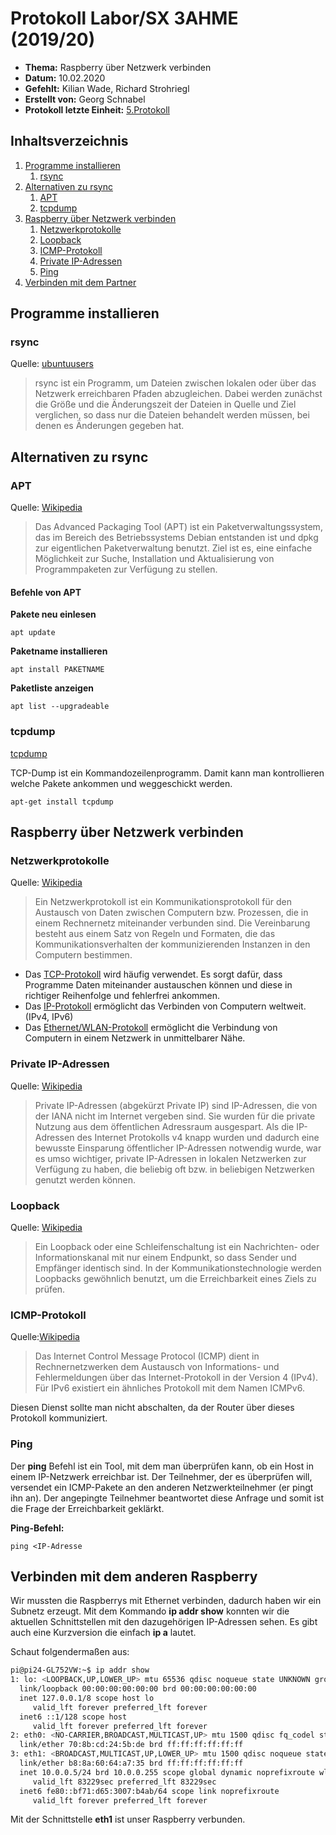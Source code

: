 # Protokoll Labor/SX 3AHME (2019/20)

* **Thema:** Raspberry über Netzwerk verbinden
* **Datum:** 10.02.2020
* **Gefehlt:** Kilian Wade, Richard Strohriegl
* **Erstellt von:** Georg Schnabel                 
* **Protokoll letzte Einheit:** [5.Protokoll](protokoll_2020-02-03_snagem17.md)

## Inhaltsverzeichnis

1. [Programme installieren](#programme-installieren)
   1. [rsync](https://wiki.ubuntuusers.de/rsync/)
1. [Alternativen zu rsync](#alternativen-zu-rsync)
   1. [APT](https://de.wikipedia.org/wiki/Advanced_Packaging_Tool)     
   1. [tcpdump](https://wiki.ubuntuusers.de/tcpdump/)      
1. [Raspberry über Netzwerk verbinden](#raspberry-über-netzwerk-verbinden)
   1. [Netzwerkprotokolle](https://de.wikipedia.org/wiki/Netzwerkprotokoll)
   1. [Loopback](https://de.wikipedia.org/wiki/Loopback)
   1. [ICMP-Protokoll](https://de.wikipedia.org/wiki/Internet_Control_Message_Protocol)
   1. [Private IP-Adressen](https://de.wikipedia.org/wiki/Private_IP-Adresse)
   1. [Ping](https://de.wikipedia.org/wiki/Ping_(Datenübertragung))
1. [Verbinden mit dem Partner](#verbinden-mit-dem-anderen-raspberry)
  
 ## Programme installieren
 ### rsync
 Quelle: [ubuntuusers](https://wiki.ubuntuusers.de/rsync/)
> rsync ist ein Programm, um Dateien zwischen lokalen oder über das Netzwerk erreichbaren Pfaden abzugleichen. Dabei werden zunächst die Größe und die Änderungszeit der Dateien in Quelle und Ziel verglichen, so dass nur die Dateien behandelt werden müssen, bei denen es Änderungen gegeben hat.
 
## Alternativen zu rsync
### APT
Quelle: [Wikipedia](https://de.wikipedia.org/wiki/Advanced_Packaging_Tool)
> Das Advanced Packaging Tool (APT) ist ein Paketverwaltungssystem, das im Bereich des Betriebssystems Debian entstanden ist und dpkg zur eigentlichen Paketverwaltung benutzt. Ziel ist es, eine einfache Möglichkeit zur Suche, Installation und Aktualisierung von Programmpaketen zur Verfügung zu stellen.

#### Befehle von APT
**Pakete neu einlesen**
```
apt update
```
**Paketname installieren**
```
apt install PAKETNAME
```
**Paketliste anzeigen**
```
apt list --upgradeable
```

### tcpdump

[tcpdump](https://wiki.ubuntuusers.de/tcpdump/)

TCP-Dump ist ein Kommandozeilenprogramm. Damit kann man kontrollieren welche Pakete ankommen und weggeschickt werden.
```
apt-get install tcpdump
```

  ## Raspberry über Netzwerk verbinden
  
  ### Netzwerkprotokolle
  Quelle: [Wikipedia](https://de.wikipedia.org/wiki/Netzwerkprotokoll)
  > Ein Netzwerkprotokoll ist ein Kommunikationsprotokoll für den Austausch von Daten zwischen Computern bzw. Prozessen, die in einem Rechnernetz miteinander verbunden sind. Die Vereinbarung besteht aus einem Satz von Regeln und Formaten, die das Kommunikationsverhalten der kommunizierenden Instanzen in den Computern bestimmen. 
  
  * Das [TCP-Protokoll](https://de.wikipedia.org/wiki/Transmission_Control_Protocol) wird häufig verwendet. Es sorgt dafür, dass Programme Daten miteinander austauschen können und diese in richtiger Reihenfolge und fehlerfrei ankommen. 
  * Das [IP-Protokoll](https://de.wikipedia.org/wiki/Internet_Protocol) ermöglicht das Verbinden von Computern weltweit.(IPv4, IPv6)
  * Das [Ethernet/WLAN-Protokoll](https://de.wikipedia.org/wiki/Ethernet) ermöglicht die Verbindung von Computern in einem Netzwerk in unmittelbarer Nähe.
  
   ### Private IP-Adressen
 Quelle: [Wikipedia](https://de.wikipedia.org/wiki/Private_IP-Adresse)
 > Private IP-Adressen (abgekürzt Private IP) sind IP-Adressen, die von der IANA nicht im Internet vergeben sind. Sie wurden für die private Nutzung aus dem öffentlichen Adressraum ausgespart. Als die IP-Adressen des Internet Protokolls v4 knapp wurden und dadurch eine bewusste Einsparung öffentlicher IP-Adressen notwendig wurde, war es umso wichtiger, private IP-Adressen in lokalen Netzwerken zur Verfügung zu haben, die beliebig oft bzw. in beliebigen Netzwerken genutzt werden können.
  
  ### Loopback
  Quelle: [Wikipedia](https://de.wikipedia.org/wiki/Loopback)
  > Ein Loopback oder eine Schleifenschaltung ist ein Nachrichten- oder Informationskanal mit nur einem Endpunkt, so dass Sender und Empfänger identisch sind. 
In der Kommunikationstechnologie werden Loopbacks gewöhnlich benutzt, um die Erreichbarkeit eines Ziels zu prüfen.

### ICMP-Protokoll

Quelle:[Wikipedia](https://de.wikipedia.org/wiki/Internet_Control_Message_Protocol)
> Das Internet Control Message Protocol (ICMP) dient in Rechnernetzwerken dem Austausch von Informations- und Fehlermeldungen über das Internet-Protokoll in der Version 4 (IPv4). Für IPv6 existiert ein ähnliches Protokoll mit dem Namen ICMPv6. 

Diesen Dienst sollte man nicht abschalten, da der Router über dieses Protokoll kommuniziert.

 ### Ping
 Der **ping** Befehl ist ein Tool, mit dem man überprüfen kann, ob ein Host in einem IP-Netzwerk erreichbar ist. Der Teilnehmer, der es überprüfen will,  versendet ein ICMP-Pakete an den anderen Netzwerkteilnehmer (er pingt ihn an). Der angepingte Teilnehmer beantwortet diese Anfrage und somit ist die Frage der Erreichbarkeit geklärkt.
 
 **Ping-Befehl:**
 ```
 ping <IP-Adresse
 ```
 
 ## Verbinden mit dem anderen Raspberry
 Wir mussten die Raspberrys mit Ethernet verbinden, dadurch haben wir ein Subnetz erzeugt. Mit dem Kommando **ip addr show** konnten wir die aktuellen Schnittstellen mit den dazugehörigen IP-Adressen sehen. Es gibt auch eine Kurzversion die einfach **ip a** lautet.
 
 Schaut folgendermaßen aus:
  ```bash
 pi@pi24-GL752VW:~$ ip addr show
1: lo: <LOOPBACK,UP,LOWER_UP> mtu 65536 qdisc noqueue state UNKNOWN group default qlen 1000
    link/loopback 00:00:00:00:00:00 brd 00:00:00:00:00:00
    inet 127.0.0.1/8 scope host lo
       valid_lft forever preferred_lft forever
    inet6 ::1/128 scope host 
       valid_lft forever preferred_lft forever
2: eth0: <NO-CARRIER,BROADCAST,MULTICAST,UP> mtu 1500 qdisc fq_codel state DOWN group default qlen 1000
    link/ether 70:8b:cd:24:5b:de brd ff:ff:ff:ff:ff:ff
3: eth1: <BROADCAST,MULTICAST,UP,LOWER_UP> mtu 1500 qdisc noqueue state UP group default qlen 1000
    link/ether b8:8a:60:64:a7:35 brd ff:ff:ff:ff:ff:ff
    inet 10.0.0.5/24 brd 10.0.0.255 scope global dynamic noprefixroute wlp2s0
       valid_lft 83229sec preferred_lft 83229sec
    inet6 fe80::bf71:d65:3007:b4ab/64 scope link noprefixroute 
       valid_lft forever preferred_lft forever
```
Mit der Schnittstelle **eth1** ist unser Raspberry verbunden.
